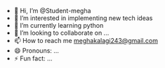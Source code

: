 - 👋 Hi, I’m @Student-megha
- 👀 I’m interested in implementing new tech ideas
- 🌱 I’m currently learning python
- 💞️ I’m looking to collaborate on ...
- 📫 How to reach me meghakalagi243@gmail.com
- 😄 Pronouns: ...
- ⚡ Fun fact: ...

<!---
Student-megha/Student-megha is a ✨ special ✨ repository because its `README.md` (this file) appears on your GitHub profile.
You can click the Preview link to take a look at your changes.
--->
